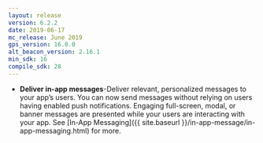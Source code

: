 ```yaml
---
layout: release
version: 6.2.2
date: 2019-06-17
mc_release: June 2019
gps_version: 16.0.0
alt_beacon_version: 2.16.1
min_sdk: 16
compile_sdk: 28
---
```

* **Deliver in-app messages**-Deliver relevant, personalized messages to your app’s users. You can now send messages without relying on users having enabled push notifications. Engaging full-screen, modal, or banner messages are presented while your users are interacting with your app. See [In-App Messaging]({{ site.baseurl }}/in-app-message/in-app-messaging.html) for more.
